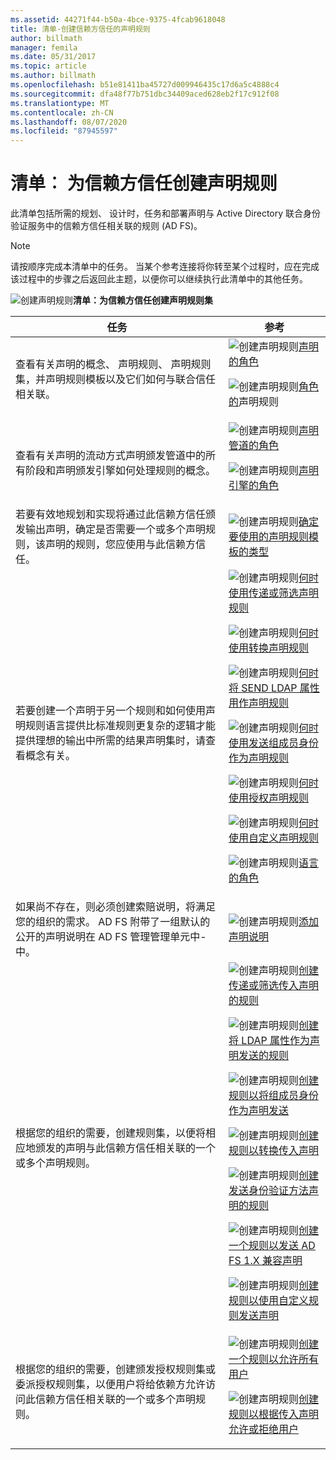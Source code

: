 ```yaml
---
ms.assetid: 44271f44-b50a-4bce-9375-4fcab9618048
title: 清单-创建信赖方信任的声明规则
author: billmath
manager: femila
ms.date: 05/31/2017
ms.topic: article
ms.author: billmath
ms.openlocfilehash: b51e81411ba45727d009946435c17d6a5c4888c4
ms.sourcegitcommit: dfa48f77b751dbc34409aced628eb2f17c912f08
ms.translationtype: MT
ms.contentlocale: zh-CN
ms.lasthandoff: 08/07/2020
ms.locfileid: "87945597"
---
```

# <a name="checklist-creating-claim-rules-for-a-relying-party-trust"></a>清单︰ 为信赖方信任创建声明规则

此清单包括所需的规划、 设计时，任务和部署声明与 Active Directory 联合身份验证服务中的信赖方信任相关联的规则 \(AD FS\)。

> [!NOTE]
> 请按顺序完成本清单中的任务。 当某个参考连接将你转至某个过程时，应在完成该过程中的步骤之后返回此主题，以便你可以继续执行此清单中的其他任务。

![创建声明规则](media/2b05dce3-938f-4168-9b8f-1f4398cbdb9b.gif)**清单：为信赖方信任创建声明规则集**

|任务|参考|
|--------|-------------|
|查看有关声明的概念、 声明规则、 声明规则集，并声明规则模板以及它们如何与联合信任相关联。|![创建声明规则](media/faa393df-4856-4431-9eda-4f4e5be72a90.gif)[声明的角色](../../ad-fs/technical-reference/The-Role-of-Claims.md)<p>![创建声明规则](media/faa393df-4856-4431-9eda-4f4e5be72a90.gif)[角色的](../../ad-fs/technical-reference/The-Role-of-Claim-Rules.md)声明规则|
|查看有关声明的流动方式声明颁发管道中的所有阶段和声明颁发引擎如何处理规则的概念。|![创建声明规则](media/faa393df-4856-4431-9eda-4f4e5be72a90.gif)[声明管道的角色](../../ad-fs/technical-reference/The-Role-of-the-Claims-Pipeline.md)<p>![创建声明规则](media/faa393df-4856-4431-9eda-4f4e5be72a90.gif)[声明引擎的角色](../../ad-fs/technical-reference/The-Role-of-the-Claims-Engine.md)|
|若要有效地规划和实现将通过此信赖方信任颁发输出声明，确定是否需要一个或多个声明规则，该声明的规则，您应使用与此信赖方信任。|![创建声明规则](media/faa393df-4856-4431-9eda-4f4e5be72a90.gif)[确定要使用的声明规则模板的类型](../../ad-fs/technical-reference/Determine-the-Type-of-Claim-Rule-Template-to-Use.md)|
|若要创建一个声明于另一个规则和如何使用声明规则语言提供比标准规则更复杂的逻辑才能提供理想的输出中所需的结果声明集时，请查看概念有关。|![创建声明规则](media/faa393df-4856-4431-9eda-4f4e5be72a90.gif)[何时使用传递或筛选声明规则](../../ad-fs/technical-reference/When-to-Use-a-Pass-Through-or-Filter-Claim-Rule.md)<p>![创建声明规则](media/faa393df-4856-4431-9eda-4f4e5be72a90.gif)[何时使用转换声明规则](../../ad-fs/technical-reference/When-to-Use-a-Transform-Claim-Rule.md)<p>![创建声明规则](media/faa393df-4856-4431-9eda-4f4e5be72a90.gif)[何时将 SEND LDAP 属性用作声明规则](../../ad-fs/technical-reference/When-to-Use-a-Send-LDAP-Attributes-as-Claims-Rule.md)<p>![创建声明规则](media/faa393df-4856-4431-9eda-4f4e5be72a90.gif)[何时使用发送组成员身份作为声明规则](../../ad-fs/technical-reference/When-to-Use-a-Send-Group-Membership-as-a-Claim-Rule.md)<p>![创建声明规则](media/faa393df-4856-4431-9eda-4f4e5be72a90.gif)[何时使用授权声明规则](../../ad-fs/technical-reference/When-to-Use-an-Authorization-Claim-Rule.md)<p>![创建声明规则](media/faa393df-4856-4431-9eda-4f4e5be72a90.gif)[何时使用自定义声明规则](../../ad-fs/technical-reference/When-to-Use-a-Custom-Claim-Rule.md)<p>![创建声明规则](media/faa393df-4856-4431-9eda-4f4e5be72a90.gif)[语言的角色](../../ad-fs/technical-reference/The-Role-of-the-Claim-Rule-Language.md)|
|如果尚不存在，则必须创建索赔说明，将满足您的组织的需求。 AD FS 附带了一组默认的公开的声明说明在 AD FS 管理管理单元中\-中。|![创建声明规则](media/15dd35b6-6cc6-421f-93f8-7109920e7144.gif)[添加声明说明](../../ad-fs/operations/Add-a-Claim-Description.md)|
|根据您的组织的需要，创建规则集，以便将相应地颁发的声明与此信赖方信任相关联的一个或多个声明规则。|![创建声明规则](media/15dd35b6-6cc6-421f-93f8-7109920e7144.gif)[创建传递或筛选传入声明的规则](../../ad-fs/operations/Create-a-Rule-to-Pass-Through-or-Filter-an-Incoming-Claim.md)<p>![创建声明规则](media/15dd35b6-6cc6-421f-93f8-7109920e7144.gif)[创建将 LDAP 属性作为声明发送的规则](../../ad-fs/operations/Create-a-Rule-to-Send-LDAP-Attributes-as-Claims.md)<p>![创建声明规则](media/15dd35b6-6cc6-421f-93f8-7109920e7144.gif)[创建规则以将组成员身份作为声明发送](../../ad-fs/operations/Create-a-Rule-to-Send-Group-Membership-as-a-Claim.md)<p>![创建声明规则](media/15dd35b6-6cc6-421f-93f8-7109920e7144.gif)[创建规则以转换传入声明](../../ad-fs/operations/Create-a-Rule-to-Transform-an-Incoming-Claim.md)<p>![创建声明规则](media/15dd35b6-6cc6-421f-93f8-7109920e7144.gif)[创建发送身份验证方法声明的规则](../../ad-fs/operations/Create-a-Rule-to-Send-an-Authentication-Method-Claim.md)<p>![创建声明规则](media/15dd35b6-6cc6-421f-93f8-7109920e7144.gif)[创建一个规则以发送 AD FS 1.X 兼容声明](../../ad-fs/operations/Create-a-Rule-to-Send-an-AD-FS-1x-Compatible-Claim.md)<p>![创建声明规则](media/15dd35b6-6cc6-421f-93f8-7109920e7144.gif)[创建规则以使用自定义规则发送声明](../../ad-fs/operations/Create-a-Rule-to-Send-Claims-Using-a-Custom-Rule.md)|
|根据您的组织的需要，创建颁发授权规则集或委派授权规则集，以便用户将给依赖方允许访问此信赖方信任相关联的一个或多个声明规则。|![创建声明规则](media/15dd35b6-6cc6-421f-93f8-7109920e7144.gif)[创建一个规则以允许所有用户](../../ad-fs/operations/Create-a-Rule-to-Permit-All-Users.md)<p>![创建声明规则](media/15dd35b6-6cc6-421f-93f8-7109920e7144.gif)[创建规则以根据传入声明允许或拒绝用户](../../ad-fs/operations/Create-a-Rule-to-Permit-or-Deny-Users-Based-on-an-Incoming-Claim.md)|
